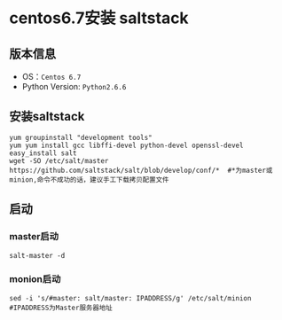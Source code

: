 
# centos6.7安装 saltstack

## 版本信息

- OS：`Centos 6.7`
- Python Version: `Python2.6.6`

## 安装saltstack

```
yum groupinstall "development tools"
yum yum install gcc libffi-devel python-devel openssl-devel
easy_install salt
wget -SO /etc/salt/master https://github.com/saltstack/salt/blob/develop/conf/*  #*为master或minion,命令不成功的话，建议手工下载拷贝配置文件
```
## 启动
### master启动

```
salt-master -d
```

### monion启动
```
sed -i 's/#master: salt/master: IPADDRESS/g' /etc/salt/minion  #IPADDRESS为Master服务器地址

```

